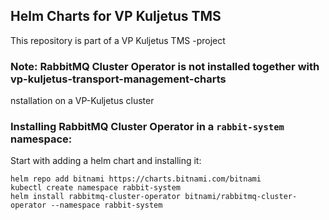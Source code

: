 ## Helm Charts for VP Kuljetus TMS
This repository is part of a VP Kuljetus TMS -project

### Note: RabbitMQ Cluster Operator is not installed together with vp-kuljetus-transport-management-charts 

nstallation on a VP-Kuljetus cluster

### Installing RabbitMQ Cluster Operator in a ```rabbit-system``` namespace:

Start with adding a helm chart and installing it:
```
helm repo add bitnami https://charts.bitnami.com/bitnami
kubectl create namespace rabbit-system
helm install rabbitmq-cluster-operator bitnami/rabbitmq-cluster-operator --namespace rabbit-system
```